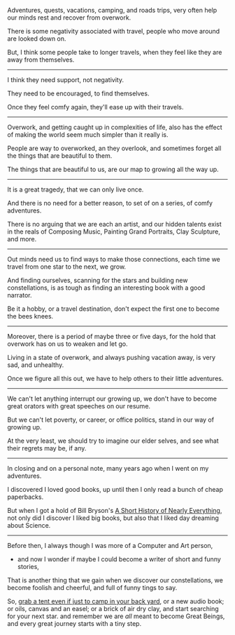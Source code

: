Adventures, quests, vacations, camping, and roads trips,
very often help our minds rest and recover from overwork.

There is some negativity associated with travel,
people who move around are looked down on.

But, I think some people take to longer travels,
when they feel like they are away from themselves.

---

I think they need support,
not negativity.

They need to be encouraged,
to find themselves.

Once they feel comfy again,
they'll ease up with their travels.

---

Overwork, and getting caught up in complexities of life,
also has the effect of making the world seem much simpler than it really is.

People are way to overworked,
an they overlook, and sometimes forget all the things that are beautiful to them.

The things that are beautiful to us,
are our map to growing all the way up.

---

It is a great tragedy,
that we can only live once.

And there is no need for a better reason,
to set of on a series, of comfy adventures.

There is no arguing that we are each an artist,
and our hidden talents exist in the reals of Composing Music, Painting Grand Portraits, Clay Sculpture, and more.

---

Out minds need us to find ways to make those connections,
each time we travel from one star to the next, we grow.

And finding ourselves, scanning for the stars and building new constellations,
is as tough as finding an interesting book with a good narrator.

Be it a hobby, or a travel destination,
don't expect the first one to become the bees knees.

---

Moreover, there is a period of maybe three or five days,
for the hold that overwork has on us to weaken and let go.

Living in a state of overwork,
and always pushing vacation away, is very sad, and unhealthy.

Once we figure all this out,
we have to help others to their little adventures.

---

We can't let anything interrupt our growing up,
we don't have to become great orators with great speeches on our resume.

But we can't let poverty, or career, or office politics,
stand in our way of growing up.

At the very least, we should try to imagine our elder selves,
and see what their regrets may be, if any.

---

In closing and on a personal note,
many years ago when I went on my adventures.

I discovered I loved good books,
up until then I only read a bunch of cheap paperbacks.

But when I got a hold of Bill Bryson's [A Short History of Nearly Everything][1],
not only did I discover I liked big books, but also that I liked day dreaming about Science.

---

Before then, I always though I was more of a Computer and Art person,
- and now I wonder if maybe I could become a writer of short and funny stories,

That is another thing that we gain when we discover our constellations,
we become foolish and cheerful, and full of funny tings to say.

So, [grab a tent even if just to camp in your back yard][2], or a new audio book; or oils, canvas and an easel; or a brick of air dry clay, and start searching for your next star.
and remember we are _all_ meant to become Great Beings, and every great journey starts with a tiny step.



[1]: https://en.wikipedia.org/wiki/A_Short_History_of_Nearly_Everything
[2]: https://www.youtube.com/watch?v=23QqGLt4-4w
